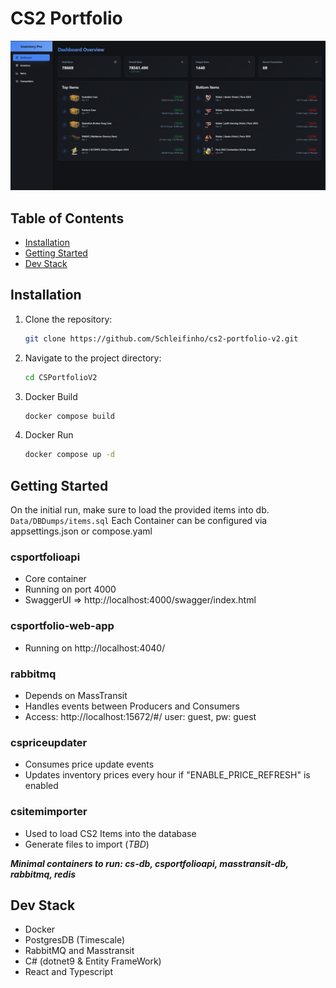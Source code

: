 # CS2 Portfolio
![img.png](Data/Img/img.png)
## Table of Contents
- [Installation](#installation)
- [Getting Started](#getting-started)
- [Dev Stack](#dev-stack)

## Installation
1. Clone the repository:
    ```sh
    git clone https://github.com/Schleifinho/cs2-portfolio-v2.git
    ```
2. Navigate to the project directory:
    ```sh
    cd CSPortfolioV2
    ```
3. Docker Build
    ```sh
    docker compose build
    ```
4. Docker Run
    ```sh
    docker compose up -d
    ```

## Getting Started
On the initial run, make sure to load the provided items into db. `Data/DBDumps/items.sql`
Each Container can be configured via appsettings.json or compose.yaml

### csportfolioapi
- Core container
- Running on port 4000
- SwaggerUI => http://localhost:4000/swagger/index.html
### csportfolio-web-app
- Running on http://localhost:4040/
### rabbitmq
- Depends on MassTransit
- Handles events between Producers and Consumers
- Access: http://localhost:15672/#/ user: guest, pw: guest
### cspriceupdater
- Consumes price update events 
- Updates inventory prices every hour if "ENABLE_PRICE_REFRESH" is enabled
### csitemimporter
- Used to load CS2 Items into the database
- Generate files to import (*TBD*)

***Minimal containers to run: cs-db, csportfolioapi, masstransit-db, rabbitmq, redis***

## Dev Stack
- Docker
- PostgresDB (Timescale)
- RabbitMQ and Masstransit
- C# (dotnet9 & Entity FrameWork)
- React and Typescript

